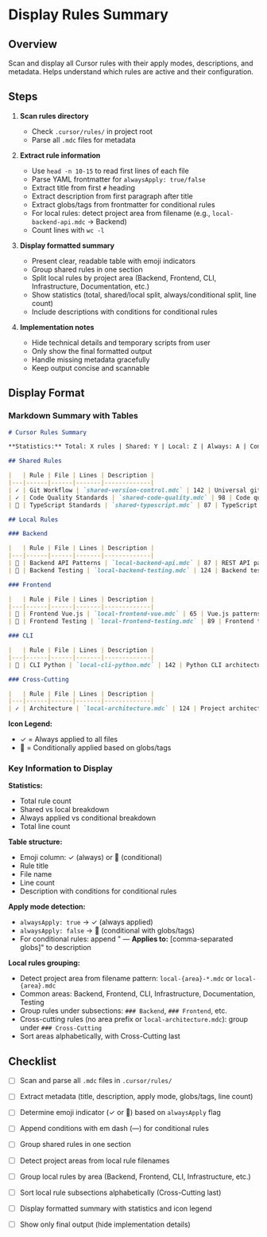 # Display Rules Summary

## Overview
Scan and display all Cursor rules with their apply modes, descriptions, and metadata. Helps understand which rules are active and their configuration.

## Steps

1. **Scan rules directory**
   - Check `.cursor/rules/` in project root
   - Parse all `.mdc` files for metadata

2. **Extract rule information**
   - Use `head -n 10-15` to read first lines of each file
   - Parse YAML frontmatter for `alwaysApply: true/false`
   - Extract title from first `#` heading
   - Extract description from first paragraph after title
   - Extract globs/tags from frontmatter for conditional rules
   - For local rules: detect project area from filename (e.g., `local-backend-api.mdc` → Backend)
   - Count lines with `wc -l`

3. **Display formatted summary**
   - Present clear, readable table with emoji indicators
   - Group shared rules in one section
   - Split local rules by project area (Backend, Frontend, CLI, Infrastructure, Documentation, etc.)
   - Show statistics (total, shared/local split, always/conditional split, line count)
   - Include descriptions with conditions for conditional rules

4. **Implementation notes**
   - Hide technical details and temporary scripts from user
   - Only show the final formatted output
   - Handle missing metadata gracefully
   - Keep output concise and scannable

## Display Format

### Markdown Summary with Tables

```markdown
# Cursor Rules Summary

**Statistics:** Total: X rules | Shared: Y | Local: Z | Always: A | Conditional: B | Total Lines: W

## Shared Rules

|   | Rule | File | Lines | Description |
|---|------|------|-------|-------------|
| ✓ | Git Workflow | `shared-version-control.mdc` | 142 | Universal git workflow and branching strategy for project development |
| ✓ | Code Quality Standards | `shared-code-quality.mdc` | 98 | Code quality principles, standards, and best practices |
| 🔀 | TypeScript Standards | `shared-typescript.mdc` | 87 | TypeScript patterns and conventions — **Applies to:** `**/*.ts`, `**/*.tsx` |

## Local Rules

### Backend

|   | Rule | File | Lines | Description |
|---|------|------|-------|-------------|
| 🔀 | Backend API Patterns | `local-backend-api.mdc` | 87 | REST API patterns, multi-tenancy, and Traefik integration — **Applies to:** `backend/app/api/**/*.py` |
| 🔀 | Backend Testing | `local-backend-testing.mdc` | 124 | Backend testing patterns and fixtures (pytest) — **Applies to:** `backend/tests/**/*.py` |

### Frontend

|   | Rule | File | Lines | Description |
|---|------|------|-------|-------------|
| 🔀 | Frontend Vue.js | `local-frontend-vue.mdc` | 65 | Vue.js patterns and conventions — **Applies to:** `frontend/**/*.vue`, `frontend/**/*.ts` |
| 🔀 | Frontend Testing | `local-frontend-testing.mdc` | 89 | Frontend testing (Vitest + Playwright) — **Applies to:** `frontend/tests/**/*` |

### CLI

|   | Rule | File | Lines | Description |
|---|------|------|-------|-------------|
| 🔀 | CLI Python | `local-cli-python.mdc` | 142 | Python CLI architecture with Typer — **Applies to:** `scripts/cli/**/*.py` |

### Cross-Cutting

|   | Rule | File | Lines | Description |
|---|------|------|-------|-------------|
| ✓ | Architecture | `local-architecture.mdc` | 124 | Project architecture, module structure, and design patterns |
```

**Icon Legend:**
- ✓ = Always applied to all files
- 🔀 = Conditionally applied based on globs/tags

### Key Information to Display

**Statistics:**
- Total rule count
- Shared vs local breakdown
- Always applied vs conditional breakdown
- Total line count

**Table structure:**
- Emoji column: ✓ (always) or 🔀 (conditional)
- Rule title
- File name
- Line count
- Description with conditions for conditional rules

**Apply mode detection:**
- `alwaysApply: true` → ✓ (always applied)
- `alwaysApply: false` → 🔀 (conditional with globs/tags)
- For conditional rules: append " — **Applies to:** [comma-separated globs]" to description

**Local rules grouping:**
- Detect project area from filename pattern: `local-{area}-*.mdc` or `local-{area}.mdc`
- Common areas: Backend, Frontend, CLI, Infrastructure, Documentation, Testing
- Group rules under subsections: `### Backend`, `### Frontend`, etc.
- Cross-cutting rules (no area prefix or `local-architecture.mdc`): group under `### Cross-Cutting`
- Sort areas alphabetically, with Cross-Cutting last

## Checklist

- [ ] Scan and parse all `.mdc` files in `.cursor/rules/`
- [ ] Extract metadata (title, description, apply mode, globs/tags, line count)
- [ ] Determine emoji indicator (✓ or 🔀) based on `alwaysApply` flag
- [ ] Append conditions with em dash (—) for conditional rules
- [ ] Group shared rules in one section
- [ ] Detect project areas from local rule filenames
- [ ] Group local rules by area (Backend, Frontend, CLI, Infrastructure, etc.)
- [ ] Sort local rule subsections alphabetically (Cross-Cutting last)
- [ ] Display formatted summary with statistics and icon legend
- [ ] Show only final output (hide implementation details)

